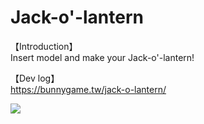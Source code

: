 # Jack-o'-lantern
【Introduction】  
Insert model and make your Jack-o'-lantern!

【Dev log】  
https://bunnygame.tw/jack-o-lantern/

[<img src="https://img.youtube.com/vi/BC-XT2802Tw/hqdefault.jpg">](https://youtu.be/BC-XT2802Tw)
